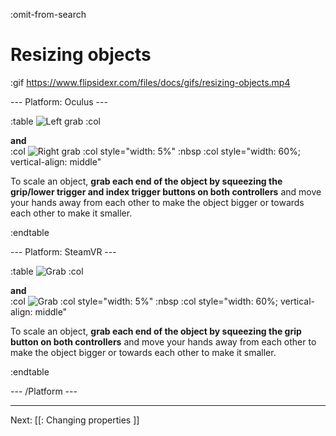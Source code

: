 :omit-from-search

# Resizing objects

:gif https://www.flipsidexr.com/files/docs/gifs/resizing-objects.mp4

--- Platform: Oculus ---

:table
	![Left grab](https://www.flipsidexr.com/files/docs/graphics/Oculus-touch-alt_L-trigger_L-grip.png)
:col
	<div class="center middle"><b>and</b></div>
:col
	![Right grab](https://www.flipsidexr.com/files/docs/graphics/Oculus-touch_R-trigger_R-grip.png)
:col style="width: 5%"
	:nbsp
:col style="width: 60%; vertical-align: middle"

To scale an object, **grab each end of the object by squeezing the grip/lower trigger and index trigger buttons on both controllers** and move your hands away from each other to make the object bigger or towards each other to make it smaller.

:endtable

--- Platform: SteamVR ---

:table
	![Grab](https://www.flipsidexr.com/files/docs/graphics/Vive_grip.png)
:col
	<div class="center middle"><b>and</b></div>
:col
	![Grab](https://www.flipsidexr.com/files/docs/graphics/Vive_grip.png)
:col style="width: 5%"
	:nbsp
:col style="width: 60%; vertical-align: middle"

To scale an object, **grab each end of the object by squeezing the grip button on both controllers** and move your hands away from each other to make the object bigger or towards each other to make it smaller.

:endtable

--- /Platform ---

---

Next: [[: Changing properties ]]
